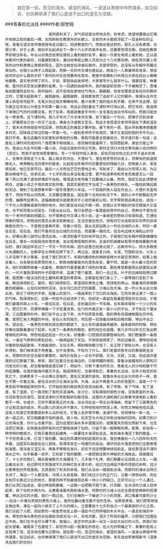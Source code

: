 > 就在那一刻，苦涩的海水、咸湿的海风，一波波从黑暗中哗然涌来，如泣如诉，也仿佛填满了我们心底说不出口的虚无与空缺。

###青春的北淡线
####作者/郝誉翔

						虽然是秋天了，天气却还是出奇地炎热，秋老虎，绝望地要做出它离开地球之前的最后一搏。太阳斜射在教室外的长廊上，古老的木头窗棂浮起了一层金粉似的尘埃，我看见语文老师慢吞吞地走过窗口，拐进教室的门，而她总是这样的，脸孔上没有表情，也很少笑，对于上课，她似乎比起讲台下一群十六七岁的高中女孩，还要更觉得无聊。但她在教育界却相当有名，毕业以后我还经常在报纸上看到她的名字，最后一次是在电视上看到她，正以退休教师代表的身份，对着摄影镜头，激动地争取公教人员百分之十八优惠存款。她在荧光幕上夸张的动作和表情让我感到陌生，因为当她坐在讲桌后面时，总是恹恹的，还没有从冬眠中苏醒过来似的，也很少从椅子上爬起身。而那一天的作文课也是如此，她自己一人靠着椅背发呆，想该给同学出什么题目才好？那时的作文还得要用毛笔写，教室中安静到只听得见大家在砚台上唰唰地磨墨。语文老师想了好久，才说，那就自由发挥吧，大家爱写什么就写什么。我握住笔，眯着眼，窗外的天空发出蒙蒙的金黄，头一回遇到自由写作，我的脑袋却反倒一下子被掏空了。思绪有如脱缰而去的马，刚开始时，还不安地在原地吐气甩头，踢踢脚，但发觉果真没有任何的羁绊之时，它便大起胆来了，越跑越快，越跑越野，连我都发慌了追赶不上它的脚步。我埋头在作文簿上疯狂地写起字，毛笔尖划过纸页唰唰地响，墨汁染黑了我的指头和手腕，也来不及去擦，因为我正在写自认为是生平的第一篇小说，而且必须赶着在下课铃声打响以前，把它写好。我连停下来喘口气的时间都没有，到了后来，简直就像是手中的一支毛笔在自动书写似的，而我只能坐在一旁发愣。当下课铃响，我几乎写光了大半本作文簿，划下最后一个句点，把簿子交到讲桌上，好像把自己也一并交了出去，满身大汗虚脱又空无。我这才发现语文老师早就在下课前溜走了。我木木然地收拾书包回家，然而真正的痛苦才要开始，接下来的一周，我从早到晚净想着那本作文，回味自己写过的每一字每一句，一直到老师终于批改完，簿子又发回到我的手中为止。我打开来，看见这篇作文却拿到非常低的分数，极有可能是全班最低分，而评语只有一句话：这是在上课时间完成的吗？我把簿子啪地阖上，感觉被彻底羞辱了。但回想起来，拿低分是公平的，我自认为生平的第一篇小说，内容迂腐到可怜又可笑。那时正流行大陆文革伤痕小说白桦的《苦恋》，而我不自觉地照章模仿，写一个年轻时投入革命，却在历经创伤之后才终于返乡的男人，在寒冬深夜走下火车，踏上故乡的月台，大雪纷飞，落在他苍苍的白发上，而寒怅的街道寂静无人，两旁睡在洁白雪中的屋舍，比起他当年离开时还要更加的残破几分，但物是人非，亲友俱往矣，他已无家可归，最后一人冻死在茫茫的雪地之中。写到末了，我自以为写得入戏，为之颤动唏嘘不已，但老实说，十七岁的我从来没有看过雪，更不知道革命和苍老究竟是怎么一回事？所以充满了虚伪矫情却不自知，难怪语文老师看了后要嗤之以鼻。然而，我却又如此清楚地明白，这篇小说之于我的真实和热情，我其实是把文字当成了一条黑色的铁轨，一路往前铺设直到天边，铺到了在我想象中那一座冬夜里的火车站，一个孤独的旅人站在月台上，大雪扑天盖地落下，而他不知从何而来，又该要往哪里去。就在那个炎热的秋天下午，我的心中不断飘起无声的雪，幽静而且寒冷。这幅画面或许就是我对于小说的最初认知。文字帮助我逃离此处，逃往一个不为人所理解或是同情的地方。他们甚至会对此不屑一顾。但我以文字铺轨的信念既强大又盲目，也不知究竟从何诞生，只是从此以后，我只会把这一条路留给夜中的自己，而再也不曾在任何一个老师的面前袒露过，也不曾再在作文课上写小说。这一条秘密的铁轨只有我知道，它通往想象的银河。而想逃的意念从来没有断绝过，生活总是在他方。但有时它也会和现实世界的具体画面合而为一，于是我总是离开家，背着小背包，就从北投站跳上一列北淡线的火车，然后一直往后走，往后走。我们不喜欢往台北城的方向去，而是要一路向北，往岛屿边缘大海和山的尽头，好像从那儿就可以漂流出海，一直流到看不见的地平线之外。于是我们在车厢中跌跌撞撞地往后走，慢车一向摇晃得非常厉害，发出哐啷哐啷的声响，全身的机械螺丝和零件都快要散开来似的，我们就这样走过了一节又一节的车厢。因为这里已经是北投了，远离市中心，而大多数搭火车通勤的人，也都早在士林和石牌下车了，再过去，就是复兴岗、关渡、竹围和淡水，火车上几乎没剩下多少乘客，全成了我们的天下。车厢内墨绿色的两排座椅大半是空荡荡的，如果上面坐着人，也多是些孤零零的老人，默默地瞪着窗外的景色发呆，要不然，就是一些头戴斗笠的农夫，他们的脚旁放着一支扁担，两端的竹篓里塞满了绿色的青菜。那些青菜都是刚从田里拔出来的，一片片蓬勃深绿的叶子舒展开来，溢满了整个篓筐。我们一走过去，叶子的边缘轻轻擦过脚踝，就把那一股淡淡的泥土腥味和潮湿的青菜味，全都留在我们身上了，一直等我们走到了车尾，都还闻得到它。是的，我们闻得到它。那湿润的黑色土壤，苍绿色的草山，随着海风依稀飘散的硫磺味，以及红树林的沼泽，淡水河口白茫茫的烟雾、沙滩以及大海。这一列火车从台北城出发，穿过了绿色的平原，贴着山峦前行，一路就来到了河口的出海处。它的车身沾满了一路上的气味。我闻得到它。这是一列如今已经消失了的，但却还一直留在我鼻腔深处的北淡线。于是我们最喜欢跳上火车，一直往后走，往后走，走到最后的一节车厢，在车厢末端有一个小小的车门，把它打开，风便呼啸着一下子狂灌进来。在门的外面又有一座小小的平台，才不到五十厘米深，三边围着铁栏杆。我们在平台上坐下来，也不怕弄脏衣服，我的黑色百褶裙制服在风中乱舞，我把它夹入两腿的中间，坐在火车的尾巴，然后把一双穿着白袜和白鞋的脚，伸出平台之外。望出去，一条黑色的铁轨就在我的脚底下，当火车的速度越来越快、越来越快的时候，铁轨好像也就跟着激动了起来，化成了一条黑色的粗蛇，剧烈地左右扭摆，我几乎可以听见它发出劈哩啪啦的声响，愤怒地追赶起这一列火车，好像要一口把我的双脚吞掉似的。我们瞪着那一条铁轨，一条生气莽莽的黑色巨蛇，一路绵延到了天边，不禁惊骇得笑了，然后迎着风，便哗啦啦地对着铁轨唱起歌来，不成曲调的，又叫又笑，喊到喉咙都沙哑了，反正除了铁轨以外，也没有人听得到，我们根本就不用害羞，也不会害怕。不知为了什么，我们老喜欢拣冬日的黄昏跑去淡水，而那时的天空总是灰蒙蒙的，海风扑在脸上一点也不舒服，又冷，又腻，又咸。但这或许是我的记忆欺骗了我。原来，我们在夏日也去海边的，只是明媚的艳阳、穿着泳装嬉戏的人群和闪闪发光的沙滩，却全都被我给遗忘掉了，而如今，只剩下凄冷的冬日、萧条无人的沙地和数不尽的招潮蟹，在我的脑海中磨灭不去。我闻得到它，也看得到它。青春的北淡线，在年少轻狂的欢笑之下，仿佛更多了一点点难以言喻的、莫名又浪漫的哀伤。就像许多台北长大的孩子一样，我生平第一次看见海，是在淡水的沙仑海水浴场。大海，从此不再是书上的彩色图片，或是一个个黑色铅字堆砌起来的符号，它开始在我的面前真实地流动起来，有了呼吸，有了气味，有了温度，有了湿度，它一直流到了我的天涯海角。在沙仑，没有美丽的银色沙滩，没有蔚蓝的大海，也没有雪白的浪花，就连洁净的贝壳和鹅卵石都没有，这里的大海和我们从故事书或电影上看到都不一样。也或许，它并不算是真正的大海，淡水河在这一带出台湾海峡，而留下了三面黑色的沙丘和泥浊的咸水，所以那儿的浪也并不算大，它哗啦啦地时而涨上来，时而又神秘地往后退，没有人知道它究竟要退到多么远的地方。它看上去非常平静，波澜不惊，但规律地一来一去、一进一退之间，却又暗藏着可怕的漩涡，骇人地，在天空与大地之间发出嗡嗡的回响。如果沉到沙仑的海水里，你什么也看不到，因为这里的海水多半是黯淡的，就算夏天的阳光照射下来，也无法把它穿透，反倒是会把所有的光芒都吸收掉了似的，只留下来一股郁郁的黑。那黑，却自有一种奇特的魅惑力，它吸引着我拉起裙角，一直要往大海深处走去，直到海水淹没了我的膝盖，一下子忽而涌上来，打湿了我的腰。海边的风凄厉地刮起我的头发。我仿佛看到一八八四年秋天的早晨，法国军队就是在这儿登陆，和清军发生一场激烈的血战，潮汐的巨大落差把他们全都卷落到海里。我浑身又湿又冷，两条手臂都在发抖，却忍不住还想要继续往前走。就在那混浊不清的海水之中，似乎躲着一双手，它抓紧了我的脚踝，一直把我往那片神秘的大海拖去。我被魇住了。十七岁的我们，确实是被那片大海魇住了。几乎每个礼拜，我们都要从北投跳上火车，一路沿着淡水河，经过那时才刚落成不久的鲜红色关渡大桥，经过河边绵延不断的茂密红树林，往沙仑那黑色的怀抱里跑。尤其是到了秋天的末尾，我们从淡水一路晃到淡海，而那时的海水浴场已关闭了，海边一个人都没有，冷得人头皮发麻。我们绕过沙仑的正门口，沿着一排铁丝网，向左走到尽头靠近沙丘的地方，那里的网不知被谁剪出来一块小小的缺口，正好可以让一个人通过。我们从洞口钻进去，穿过林投和黄槿，一边跑一边把鞋子脱下来，打赤脚，在冰凉的沙滩上狂奔起来，疯了似的大喊大叫，比赛看谁最先跑到海水里。而那时的沙滩上也还全是密密麻麻的招潮蟹，伸出泛红的大螯，我们一跑过去，它们全唰的一下躲进了小小的洞里。洞口堆着可爱的沙土——在这一片看似死寂的黑色沙滩上，居然也蠢动着无数不安的生命。当黑夜来临，我们把零用钱全掏出来，凑在一起向小贩买了上千元的烟火，立意要给十七岁的自己一个最美丽的沙仑之夜。我们点起了火把，宛如祭司一般鱼贯地走上那一道如今已然坍塌的木头平台，一直走到海的中央。黑色的海与黑色的天在眼前流成浑沌一片，天地鸿蒙，泯灭了所有的疆界，只把我们包围在正中央。我们在平台尽头蹲下来，放烟火，高空中炸出来一朵又一朵巨大灿烂的火花，而我们仰起头望着，被震呆了也震哑了，却忽然兴起一股莫名的悲壮，在火光的照耀之下，青春的脸庞上全挂满了泪，连天地也要为之颤动。就在那一刻，苦涩的海水、咸湿的海风，一波波从黑暗中哗然涌来，如泣如诉，也仿佛填满了我们心底说不出口的虚无与空缺。本文选自郝誉翔新书《温泉洗去我们的忧伤》 